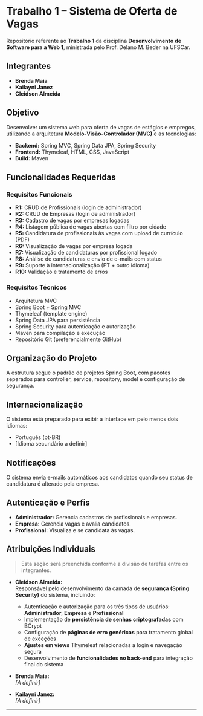 # Trabalho 1 – Sistema de Oferta de Vagas

Repositório referente ao **Trabalho 1** da disciplina **Desenvolvimento de Software para a Web 1**, ministrada pelo Prof. Delano M. Beder na UFSCar.

## Integrantes

- **Brenda Maia**
- **Kailayni Janez**
- **Cleidson Almeida**

## Objetivo

Desenvolver um sistema web para oferta de vagas de estágios e empregos, utilizando a arquitetura **Modelo-Visão-Controlador (MVC)** e as tecnologias:

- **Backend:** Spring MVC, Spring Data JPA, Spring Security
- **Frontend:** Thymeleaf, HTML, CSS, JavaScript
- **Build:** Maven

## Funcionalidades Requeridas

### Requisitos Funcionais

- **R1:** CRUD de Profissionais (login de administrador)
- **R2:** CRUD de Empresas (login de administrador)
- **R3:** Cadastro de vagas por empresas logadas
- **R4:** Listagem pública de vagas abertas com filtro por cidade
- **R5:** Candidatura de profissionais às vagas com upload de currículo (PDF)
- **R6:** Visualização de vagas por empresa logada
- **R7:** Visualização de candidaturas por profissional logado
- **R8:** Análise de candidaturas e envio de e-mails com status
- **R9:** Suporte à internacionalização (PT + outro idioma)
- **R10:** Validação e tratamento de erros

### Requisitos Técnicos

- Arquitetura MVC
- Spring Boot + Spring MVC
- Thymeleaf (template engine)
- Spring Data JPA para persistência
- Spring Security para autenticação e autorização
- Maven para compilação e execução
- Repositório Git (preferencialmente GitHub)

## Organização do Projeto

A estrutura segue o padrão de projetos Spring Boot, com pacotes separados para controller, service, repository, model e configuração de segurança.

## Internacionalização

O sistema está preparado para exibir a interface em pelo menos dois idiomas:
- Português (pt-BR)
- [Idioma secundário a definir]

## Notificações

O sistema envia e-mails automáticos aos candidatos quando seu status de candidatura é alterado pela empresa.

## Autenticação e Perfis

- **Administrador:** Gerencia cadastros de profissionais e empresas.
- **Empresa:** Gerencia vagas e avalia candidatos.
- **Profissional:** Visualiza e se candidata às vagas.

## Atribuições Individuais

> Esta seção será preenchida conforme a divisão de tarefas entre os integrantes.

- **Cleidson Almeida:**  
  Responsável pelo desenvolvimento da camada de **segurança (Spring Security)** do sistema, incluindo:
  - Autenticação e autorização para os três tipos de usuários: **Administrador**, **Empresa** e **Profissional**
  - Implementação de **persistência de senhas criptografadas** com BCrypt
  - Configuração de **páginas de erro genéricas** para tratamento global de exceções
  - **Ajustes em views** Thymeleaf relacionadas a login e navegação segura
  - Desenvolvimento de **funcionalidades no back-end** para integração final do sistema

- **Brenda Maia:**  
  _[A definir]_

- **Kailayni Janez:**  
  _[A definir]_

---
